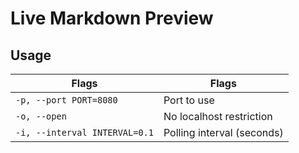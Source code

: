 # Live Markdown Preview

## Usage

Flags                           | Flags
------------------------------- | ---------------------
`-p, --port PORT=8080`          | Port to use
`-o, --open`                    | No localhost restriction
`-i, --interval INTERVAL=0.1`   | Polling interval (seconds)

